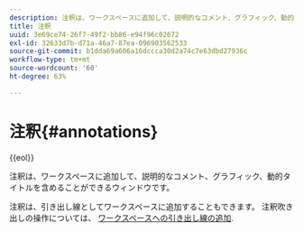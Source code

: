 ```yaml
---
description: 注釈は、ワークスペースに追加して、説明的なコメント、グラフィック、動的タイトルを含めることができるウィンドウです。
title: 注釈
uuid: 3e69ce74-26f7-49f2-bb86-e94f96c02672
exl-id: 32633d7b-d71a-46a7-87ea-096903562533
source-git-commit: b1dda69a606a16dccca30d2a74c7e63dbd27936c
workflow-type: tm+mt
source-wordcount: '60'
ht-degree: 63%

---
```


# 注釈{#annotations}

{{eol}}

注釈は、ワークスペースに追加して、説明的なコメント、グラフィック、動的タイトルを含めることができるウィンドウです。

注釈は、引き出し線としてワークスペースに追加することもできます。 注釈吹き出しの操作については、 [ワークスペースへの引き出し線の追加](../../../../home/c-get-started/c-vis/c-call-wkspc.md#concept-212b09e763044d938987b4a9c658adc0).
